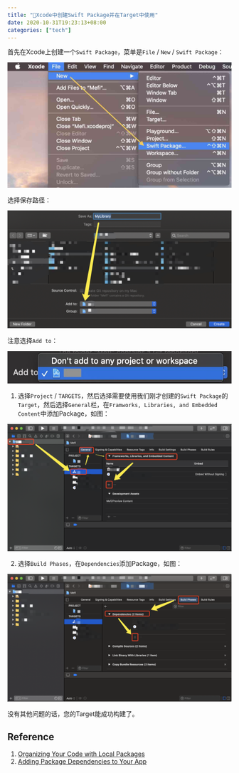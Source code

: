 ```yaml
---
title: "🧰Xcode中创建Swift Package并在Target中使用"
date: 2020-10-31T19:23:13+08:00
categories: ["tech"]
---
```

首先在Xcode上创建一个`Swift Package`，菜单是`File` / `New` / `Swift Package`：

![保存](assets/img/9e9f613125350f50b735061e.jpg)

选择保存路径：

![7d3e86e2675b37316f5ba398.png](assets/img/7d3e86e2675b37316f5ba398.png)

注意选择`Add to`：

![ab0e51ad624bc743d84f5cb4.jpg](assets/img/ab0e51ad624bc743d84f5cb4.jpg)

1. 选择`Project` / `TARGETS`，然后选择需要使用我们刚才创建的`Swift Package`的`Target`，然后选择`General`栏，在`Framworks, Libraries, and Embedded Content`中添加Package，如图：

![481c498dde6159ffedb050a9.png](assets/img/481c498dde6159ffedb050a9.png)

2. 选择`Build Phases`，在`Dependencies`添加Package，如图：

![724df656b457426f5f214ecd.png](assets/img/724df656b457426f5f214ecd.png)

没有其他问题的话，您的Target能成功构建了。

## Reference

1. [Organizing Your Code with Local Packages](https://developer.apple.com/documentation/swift_packages/organizing_your_code_with_local_packages)
2. [Adding Package Dependencies to Your App](https://developer.apple.com/documentation/xcode/adding_package_dependencies_to_your_app)
